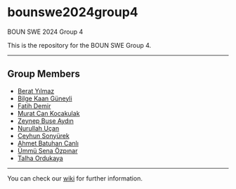 # bounswe2024group4
BOUN SWE 2024 Group 4

This is the repository for the BOUN SWE Group 4.

---

## Group Members
* [Berat Yılmaz](https://github.com/bounswe/bounswe2024group4/wiki/Berat-Yılmaz)
* [Bilge Kaan Güneyli](https://github.com/bounswe/bounswe2024group4/wiki/Bilge-Kaan-Güneyli)
* [Fatih Demir](https://github.com/bounswe/bounswe2024group4/wiki/Fatih-Demir)
* [Murat Can Kocakulak](https://github.com/bounswe/bounswe2024group4/wiki/Murat-Can-Kocakulak)
* [Zeynep Buse Aydın](https://github.com/bounswe/bounswe2024group4/wiki/Zeynep-Buse-Ayd%C4%B1n)
* [Nurullah Uçan](https://github.com/bounswe/bounswe2024group4/wiki/Nurullah-Uçan)
* [Ceyhun Sonyürek](https://github.com/bounswe/bounswe2024group4/wiki/Ceyhun-Sonyürek)
* [Ahmet Batuhan Canlı](https://github.com/bounswe/bounswe2024group4/wiki/Ahmet-Batuhan-Canlı)
* [Ümmü Sena Özpınar](https://github.com/bounswe/bounswe2024group4/wiki/%C3%9Cmm%C3%BC-Sena-%C3%96zp%C4%B1nar)
* [Talha Ordukaya](https://github.com/bounswe/bounswe2024group4/wiki/Talha-Ordukaya)

---

You can check our [wiki](https://github.com/bounswe/bounswe2024group4/wiki) for further information.
